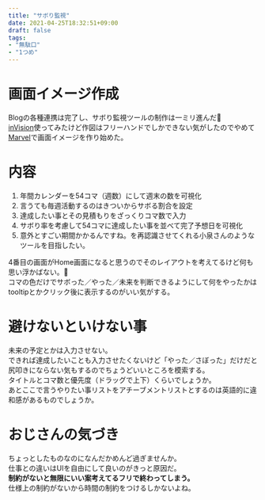 ```yaml
---
title: "サボり監視"
date: 2021-04-25T18:32:51+09:00
draft: false
tags: 
- "無駄口"
- "1つめ"
---
```


# 画面イメージ作成
Blogの各種連携は完了し、サボり監視ツールの制作は一ミリ進んだ🤥  
[inVision](https://www.invisionapp.com/)使ってみたけど作図はフリーハンドでしかできない気がしたのでやめて[Marvel](https://marvelapp.com/)で画面イメージを作り始めた。  

# 内容
1. 年間カレンダーを54コマ（週数）にして週末の数を可視化
2. 言うても毎週活動するのはきついからサボる割合を設定
3. 達成したい事とその見積もりをざっくりコマ数で入力
4. サボり率を考慮して54コマに達成したい事を並べて完了予想日を可視化
5. 意外とすごい期間かかるんですね。を再認識させてくれる小泉さんのようなツールを目指したい。

4番目の画面がHome画面になると思うのでそのレイアウトを考えてるけど何も思い浮かばない。🤔  
コマの色だけでサボった／やった／未来を判断できるようにして何をやったかはtooltipとかクリック後に表示するのがいい気がする。  

# 避けないといけない事
未来の予定とかは入力させない。  
できれば達成したいことも入力させたくないけど「やった／さぼった」だけだと尻叩きにならない気もするのでちょうどいいところを模索する。  
タイトルとコマ数と優先度（ドラッグで上下）くらいでしょうか。  
あとここで言うやりたい事リストをアチーブメントリストとするのは英語的に違和感があるものでしょうか。  

# おじさんの気づき
ちょっとしたものなのになんだかめんど過ぎませんか。  
仕事との違いはUIを自由にして良いのがきっと原因だ。  
__制約がないと無限にいい案考えてるフリで終わってしまう。__  
仕様上の制約がないから時間の制約をつけるしかないよね。  
  
